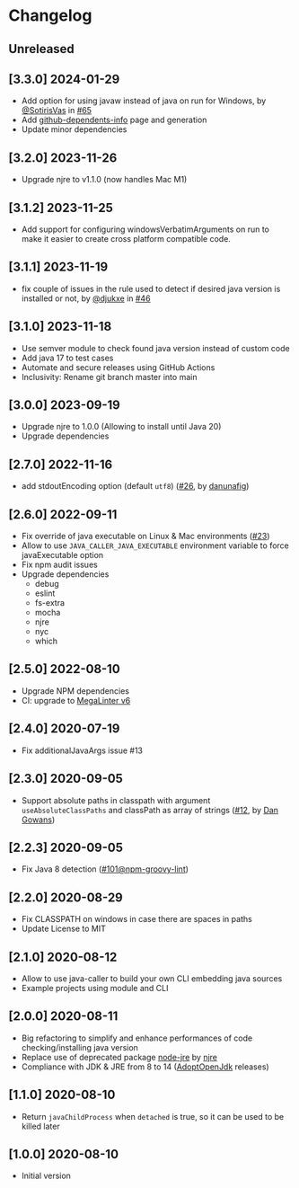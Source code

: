 # Changelog

## Unreleased

## [3.3.0] 2024-01-29

- Add option for using javaw instead of java on run for Windows, by [@SotirisVas](https://github.com/SotirisVas) in [#65](https://github.com/nvuillam/node-java-caller/issues/65)
- Add [github-dependents-info](https://github.com/nvuillam/node-java-caller/blob/main/docs/github-dependents-info.md) page and generation
- Update minor dependencies

## [3.2.0] 2023-11-26

- Upgrade njre to v1.1.0 (now handles Mac M1)

## [3.1.2] 2023-11-25

- Add support for configuring windowsVerbatimArguments on run to make it easier to create cross platform compatible code.

## [3.1.1] 2023-11-19

- fix couple of issues in the rule used to detect if desired java version is installed or not, by [@djukxe](https://github.com/djukxe) in [#46](https://github.com/nvuillam/node-java-caller/pull/46)

## [3.1.0] 2023-11-18

- Use semver module to check found java version instead of custom code
- Add java 17 to test cases
- Automate and secure releases using GitHub Actions
- Inclusivity: Rename git branch master into main

## [3.0.0] 2023-09-19

- Upgrade njre to 1.0.0 (Allowing to install until Java 20)
- Upgrade dependencies

## [2.7.0] 2022-11-16

- add stdoutEncoding option (default `utf8`) ([#26](https://github.com/nvuillam/node-java-caller/pull/26), by [danunafig](https://github.com/danunafig))

## [2.6.0] 2022-09-11

- Fix override of java executable on Linux & Mac environments ([#23](https://github.com/nvuillam/node-java-caller/pull/23))
- Allow to use `JAVA_CALLER_JAVA_EXECUTABLE` environment variable to force javaExecutable option
- Fix npm audit issues
- Upgrade dependencies
  - debug
  - eslint
  - fs-extra
  - mocha
  - njre
  - nyc
  - which

## [2.5.0] 2022-08-10

- Upgrade NPM dependencies
- CI: upgrade to [MegaLinter v6](https://oxsecurity.github.io/megalinter/latest/)

## [2.4.0] 2020-07-19

- Fix additionalJavaArgs issue #13

## [2.3.0] 2020-09-05

- Support absolute paths in classpath with argument `useAbsoluteClassPaths` and classPath as array of strings ([#12](https://github.com/nvuillam/node-java-caller/pull/12), by [Dan Gowans](https://github.com/dangowans))

## [2.2.3] 2020-09-05

- Fix Java 8 detection ([#101@npm-groovy-lint](https://github.com/nvuillam/npm-groovy-lint/issues/101))

## [2.2.0] 2020-08-29

- Fix CLASSPATH on windows in case there are spaces in paths
- Update License to MIT

## [2.1.0] 2020-08-12

- Allow to use java-caller to build your own CLI embedding java sources
- Example projects using module and CLI

## [2.0.0] 2020-08-11

- Big refactoring to simplify and enhance performances of code checking/installing java version
- Replace use of deprecated package [node-jre](https://github.com/schreiben/node-jre) by [njre](https://github.com/raftario/njre)
- Compliance with JDK & JRE from 8 to 14 ([AdoptOpenJdk](https://adoptopenjdk.net/) releases)

## [1.1.0] 2020-08-10

- Return `javaChildProcess` when `detached` is true, so it can be used to be killed later

## [1.0.0] 2020-08-10

- Initial version
